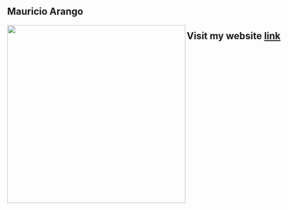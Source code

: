 <html>
  <head>
    <meta charset="utf-8">
    <meta name="viewport" content="width=device-width, initial-scale=1, minimal-ui">
    <title>MY NAME</title>
    <link rel="stylesheet" href="github-markdown.css">
    <style>
      body {
        box-sizing: border-box;
        min-width: 200px;
        max-width: 980px;
        margin: 0 auto;
        padding: 45px;
      }
    </style>
  </head>
  <body>
    <article class="markdown-body">
      <p align="center">
        <h1>Mauricio Arango</h1>
      </p>
      <p align="center">
        <img src="https://marangoisa.github.io/perfil.jpg" align="left" width="400">
      </p>
      <h2>Visit my website <a href="https://www.mauricio-arango.com/">link</a></h2>
    </article>
  </body>
</html>
